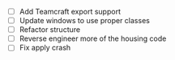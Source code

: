 - [ ] Add Teamcraft export support
- [ ] Update windows to use proper classes
- [ ] Refactor structure
- [ ] Reverse engineer more of the housing code
- [ ] Fix apply crash
